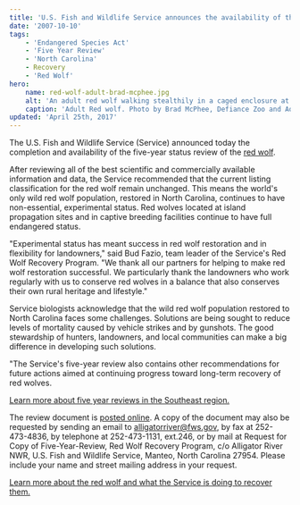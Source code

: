 ```yaml
---
title: 'U.S. Fish and Wildlife Service announces the availability of the red wolf five-year review'
date: '2007-10-10'
tags:
    - 'Endangered Species Act'
    - 'Five Year Review'
    - 'North Carolina'
    - Recovery
    - 'Red Wolf'
hero:
    name: red-wolf-adult-brad-mcphee.jpg
    alt: 'An adult red wolf walking stealthily in a caged enclosure at the zoo.'
    caption: 'Adult Red wolf. Photo by Brad McPhee, Defiance Zoo and Aquarium.'
updated: 'April 25th, 2017'
---
```


The U.S. Fish and Wildlife Service (Service) announced today the completion and availability of the five-year status review of the [red wolf](/wildlife/mammal/red-wolf).
  
After reviewing all of the best scientific and commercially available information and data, the Service recommended that the current listing classification for the red wolf remain unchanged. This means the world's only wild red wolf population, restored in North Carolina, continues to have non-essential, experimental status. Red wolves located at island propagation sites and in captive breeding facilities continue to have full endangered status.

"Experimental status has meant success in red wolf restoration and in flexibility for landowners," said Bud Fazio, team leader of the Service's Red Wolf Recovery Program. "We thank all our partners for helping to make red wolf restoration successful.  We particularly thank the landowners who work regularly with us to conserve red wolves in a balance that also conserves
their own rural heritage and lifestyle."

Service biologists acknowledge that the wild red wolf population restored to North Carolina faces some challenges. Solutions are being sought to reduce levels of mortality caused by vehicle strikes and by gunshots. The good stewardship of hunters, landowners, and local communities can make a big difference in developing such solutions.

"The Service's five-year review also contains other recommendations for future actions aimed at continuing progress toward long-term recovery of red wolves.

[Learn more about five year reviews in the Southeast region.](/endangered-species-act/five-year-reviews)

The review document is [posted online](/pdf/five-year-reviews/red-wolf.pdf). A copy of the document may also be requested by sending an email to [alligatorriver@fws.gov](mailto:alligatorriver@fws.gov?subject=Red+wolf+five+year+review), by fax at 252-473-4836, by telephone at 252-473-1131, ext.246, or by mail at Request for Copy of Five-Year-Review, Red Wolf Recovery Program, c/o Alligator River NWR, U.S. Fish and Wildlife Service, Manteo, North Carolina 27954.  Please include your name and street mailing address in your request.

[Learn more about the red wolf and what the Service is doing to recover them.](/wildlife/mammal/red-wolf)
